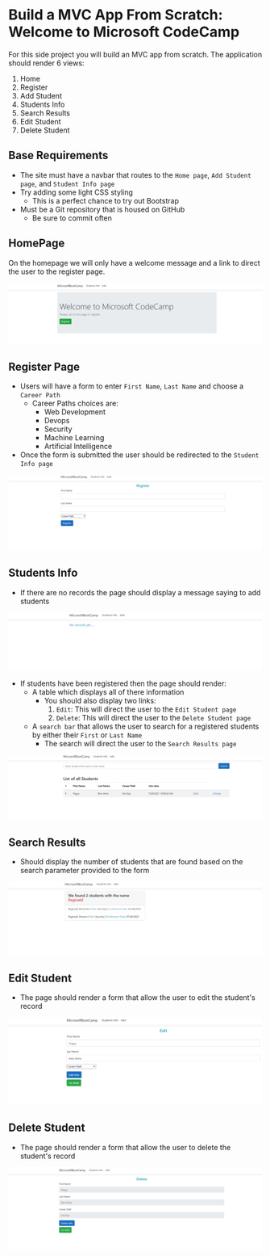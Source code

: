 # Build a MVC App From Scratch: Welcome to Microsoft CodeCamp
For this side project you will build an MVC app from scratch. The application should render 6 views:
1. Home
2. Register
3. Add Student
4. Students Info
5. Search Results
6. Edit Student
7. Delete Student

## Base Requirements
* The site must have a navbar that routes to the `Home page`, `Add Student page`, and `Student Info page`
* Try adding some light CSS styling
  * This is a perfect chance to try out Bootstrap
* Must be a Git repository that is housed on GitHub
  * Be sure to commit often

## HomePage
On the homepage we will only have a welcome message and a link to direct the user to the register page.

![Home Page](./assets/home-page.PNG)

## Register Page
* Users will have a form to enter `First Name`, `Last Name` and choose a `Career Path`
  * Career Paths choices are:
    * Web Development
    * Devops
    * Security
    * Machine Learning
    * Artificial Intelligence
* Once the form is submitted the user should be redirected to the `Student Info page`

![Register Page](./assets/registration-student-page.PNG)

## Students Info
* If there are no records the page should display a message saying to add students

![Students Info Page - With No Records](./assets/student-info-page-with-no-records.PNG)

* If students have been registered then the page should render:
  * A table which displays all of there information
    * You should also display two links:
      1. `Edit`: This will direct the user to the `Edit Student page`
      2. `Delete`: This will direct the user to the `Delete Student page`
  * A `search bar` that allows the user to search for a registered students by either their `First` or `Last Name`
    * The search will direct the user to the `Search Results page`

![Students Info Page - With Records](./assets/student-info-page-with-records.PNG)

## Search Results
* Should display the number of students that are found based on the search parameter provided to the form

![Search Results Page](./assets/search-result-page.PNG)

## Edit Student
* The page should render a form that allow the user to edit the student's record

![Edit Student Page](./assets/edit-student-page.PNG)


## Delete Student
* The page should render a form that allow the user to delete the student's record

![Delete Student Page](./assets/delete-student-page.PNG)